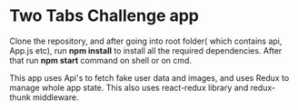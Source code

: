 # Two Tabs Challenge app

Clone the repository, and after going into root folder( which contains api, App.js etc),
run **npm install** to install all the required dependencies.
After that run **npm start** command on shell or on cmd.

This app uses Api's to fetch fake user data and images, and uses Redux to manage whole app state.
This also uses react-redux library and redux-thunk middleware.
